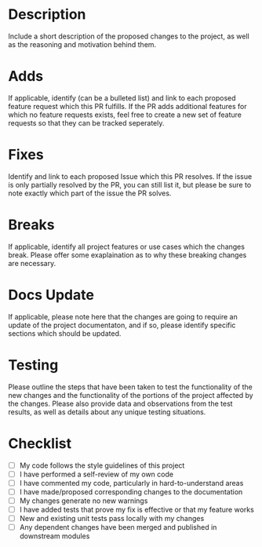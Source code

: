 # Description
Include a short description of the proposed changes to the project, as well as the reasoning and motivation behind them.

# Adds
If applicable, identify (can be a bulleted list) and link to each proposed feature request which this PR fulfills. If the PR adds
additional features for which no feature requests exists, feel free to create a new set of feature requests so that they can be
tracked seperately.

# Fixes
Identify and link to each proposed Issue which this PR resolves. If the issue is only partially resolved by the PR, you can still
list it, but please be sure to note exactly which part of the issue the PR solves.

# Breaks
If applicable, identify all project features or use cases which the changes break. Please offer some exaplaination as to why these
breaking changes are necessary.

# Docs Update
If applicable, please note here that the changes are going to require an update of the project documentaton, and if so, please
identify specific sections which should be updated.

# Testing
Please outline the steps that have been taken to test the functionality of the new changes and the functionality of the portions of
the project affected by the changes. Please also provide data and observations from the test results, as well as details about any
unique testing situations.

# Checklist
- [ ] My code follows the style guidelines of this project
- [ ] I have performed a self-review of my own code
- [ ] I have commented my code, particularly in hard-to-understand areas
- [ ] I have made/proposed corresponding changes to the documentation
- [ ] My changes generate no new warnings
- [ ] I have added tests that prove my fix is effective or that my feature works
- [ ] New and existing unit tests pass locally with my changes
- [ ] Any dependent changes have been merged and published in downstream modules
